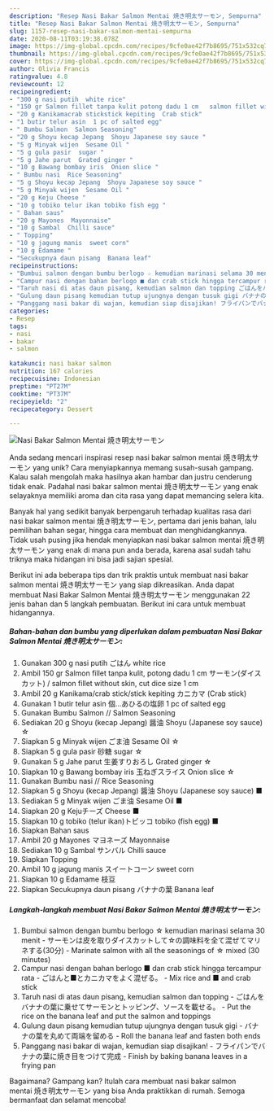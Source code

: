 ```yaml
---
description: "Resep Nasi Bakar Salmon Mentai 焼き明太サーモン, Sempurna"
title: "Resep Nasi Bakar Salmon Mentai 焼き明太サーモン, Sempurna"
slug: 1157-resep-nasi-bakar-salmon-mentai-sempurna
date: 2020-08-11T03:19:38.078Z
image: https://img-global.cpcdn.com/recipes/9cfe0ae42f7b8695/751x532cq70/nasi-bakar-salmon-mentai-焼き明太サーモン-foto-resep-utama.jpg
thumbnail: https://img-global.cpcdn.com/recipes/9cfe0ae42f7b8695/751x532cq70/nasi-bakar-salmon-mentai-焼き明太サーモン-foto-resep-utama.jpg
cover: https://img-global.cpcdn.com/recipes/9cfe0ae42f7b8695/751x532cq70/nasi-bakar-salmon-mentai-焼き明太サーモン-foto-resep-utama.jpg
author: Olivia Francis
ratingvalue: 4.8
reviewcount: 12
recipeingredient:
- "300 g nasi putih  white rice"
- "150 gr Salmon fillet tanpa kulit potong dadu 1 cm   salmon fillet without skin cut dice size 1 cm"
- "20 g Kanikamacrab stickstick kepiting  Crab stick"
- "1 butir telur asin  1 pc of salted egg"
- " Bumbu Salmon  Salmon Seasoning"
- "20 g Shoyu kecap Jepang  Shoyu Japanese soy sauce "
- "5 g Minyak wijen  Sesame Oil "
- "5 g gula pasir  sugar "
- "5 g Jahe parut  Grated ginger "
- "10 g Bawang bombay iris  Onion slice "
- " Bumbu nasi  Rice Seasoning"
- "5 g Shoyu kecap Jepang  Shoyu Japanese soy sauce "
- "5 g Minyak wijen  Sesame Oil "
- "20 g Keju Cheese "
- "10 g tobiko telur ikan tobiko fish egg "
- " Bahan saus"
- "20 g Mayones  Mayonnaise"
- "10 g Sambal  Chilli sauce"
- " Topping"
- "10 g jagung manis  sweet corn"
- "10 g Edamame "
- "Secukupnya daun pisang  Banana leaf"
recipeinstructions:
- "Bumbui salmon dengan bumbu berlogo ☆ kemudian marinasi selama 30 menit サーモンは皮を取りダイスカットして☆の調味料を全て混ぜてマリネする(30分) Marinate salmon with all the seasonings of ☆ mixed (30 minutes)"
- "Campur nasi dengan bahan berlogo ■ dan crab stick hingga tercampur rata ごはんと■とカニカマをよく混ぜる。 Mix rice and ■ and crab stick"
- "Taruh nasi di atas daun pisang, kemudian salmon dan topping ごはんをバナナの葉に乗せてサーモンとトッピング、ソースを載せる。  Put the rice on the banana leaf and put the salmon and toppings"
- "Gulung daun pisang kemudian tutup ujungnya dengan tusuk gigi バナナの葉を丸めて両端を留める Roll the banana leaf and fasten both ends"
- "Panggang nasi bakar di wajan, kemudian siap disajikan! フライパンでバナナの葉に焼き目をつけて完成 Finish by baking banana leaves in a frying pan"
categories:
- Resep
tags:
- nasi
- bakar
- salmon

katakunci: nasi bakar salmon 
nutrition: 167 calories
recipecuisine: Indonesian
preptime: "PT27M"
cooktime: "PT37M"
recipeyield: "2"
recipecategory: Dessert

---
```



![Nasi Bakar Salmon Mentai 焼き明太サーモン](https://img-global.cpcdn.com/recipes/9cfe0ae42f7b8695/751x532cq70/nasi-bakar-salmon-mentai-焼き明太サーモン-foto-resep-utama.jpg)

Anda sedang mencari inspirasi resep nasi bakar salmon mentai 焼き明太サーモン yang unik? Cara menyiapkannya memang susah-susah gampang. Kalau salah mengolah maka hasilnya akan hambar dan justru cenderung tidak enak. Padahal nasi bakar salmon mentai 焼き明太サーモン yang enak selayaknya memiliki aroma dan cita rasa yang dapat memancing selera kita.

Banyak hal yang sedikit banyak berpengaruh terhadap kualitas rasa dari nasi bakar salmon mentai 焼き明太サーモン, pertama dari jenis bahan, lalu pemilihan bahan segar, hingga cara membuat dan menghidangkannya. Tidak usah pusing jika hendak menyiapkan nasi bakar salmon mentai 焼き明太サーモン yang enak di mana pun anda berada, karena asal sudah tahu triknya maka hidangan ini bisa jadi sajian spesial.




Berikut ini ada beberapa tips dan trik praktis untuk membuat nasi bakar salmon mentai 焼き明太サーモン yang siap dikreasikan. Anda dapat membuat Nasi Bakar Salmon Mentai 焼き明太サーモン menggunakan 22 jenis bahan dan 5 langkah pembuatan. Berikut ini cara untuk membuat hidangannya.

<!--inarticleads1-->

##### Bahan-bahan dan bumbu yang diperlukan dalam pembuatan Nasi Bakar Salmon Mentai 焼き明太サーモン:

1. Gunakan 300 g nasi putih ごはん white rice
1. Ambil 150 gr Salmon fillet tanpa kulit, potong dadu 1 cm サーモン(ダイスカット) / salmon fillet without skin, cut dice size 1 cm
1. Ambil 20 g Kanikama/crab stick/stick kepiting カニカマ (Crab stick)
1. Gunakan 1 butir telur asin 個...あひるの塩卵 1 pc of salted egg
1. Gunakan  Bumbu Salmon // Salmon Seasoning
1. Sediakan 20 g Shoyu (kecap Jepang) 醤油 Shoyu (Japanese soy sauce) ☆
1. Siapkan 5 g Minyak wijen ごま油 Sesame Oil ☆
1. Siapkan 5 g gula pasir 砂糖 sugar ☆
1. Gunakan 5 g Jahe parut 生姜すりおろし Grated ginger ☆
1. Siapkan 10 g Bawang bombay iris 玉ねぎスライス Onion slice ☆
1. Gunakan  Bumbu nasi // Rice Seasoning
1. Siapkan 5 g Shoyu (kecap Jepang) 醤油 Shoyu (Japanese soy sauce) ■
1. Sediakan 5 g Minyak wijen ごま油 Sesame Oil ■
1. Siapkan 20 g Kejuチーズ Cheese ■
1. Siapkan 10 g tobiko (telur ikan)トビッコ tobiko (fish egg) ■
1. Siapkan  Bahan saus
1. Ambil 20 g Mayones マヨネーズ Mayonnaise
1. Sediakan 10 g Sambal サンバル Chilli sauce
1. Siapkan  Topping
1. Ambil 10 g jagung manis スイートコーン sweet corn
1. Siapkan 10 g Edamame 枝豆
1. Siapkan Secukupnya daun pisang バナナの葉 Banana leaf




<!--inarticleads2-->

##### Langkah-langkah membuat Nasi Bakar Salmon Mentai 焼き明太サーモン:

1. Bumbui salmon dengan bumbu berlogo ☆ kemudian marinasi selama 30 menit - サーモンは皮を取りダイスカットして☆の調味料を全て混ぜてマリネする(30分) - Marinate salmon with all the seasonings of ☆ mixed (30 minutes)
1. Campur nasi dengan bahan berlogo ■ dan crab stick hingga tercampur rata - ごはんと■とカニカマをよく混ぜる。 - Mix rice and ■ and crab stick
1. Taruh nasi di atas daun pisang, kemudian salmon dan topping - ごはんをバナナの葉に乗せてサーモンとトッピング、ソースを載せる。 -  Put the rice on the banana leaf and put the salmon and toppings
1. Gulung daun pisang kemudian tutup ujungnya dengan tusuk gigi - バナナの葉を丸めて両端を留める - Roll the banana leaf and fasten both ends
1. Panggang nasi bakar di wajan, kemudian siap disajikan! - フライパンでバナナの葉に焼き目をつけて完成 - Finish by baking banana leaves in a frying pan




Bagaimana? Gampang kan? Itulah cara membuat nasi bakar salmon mentai 焼き明太サーモン yang bisa Anda praktikkan di rumah. Semoga bermanfaat dan selamat mencoba!
